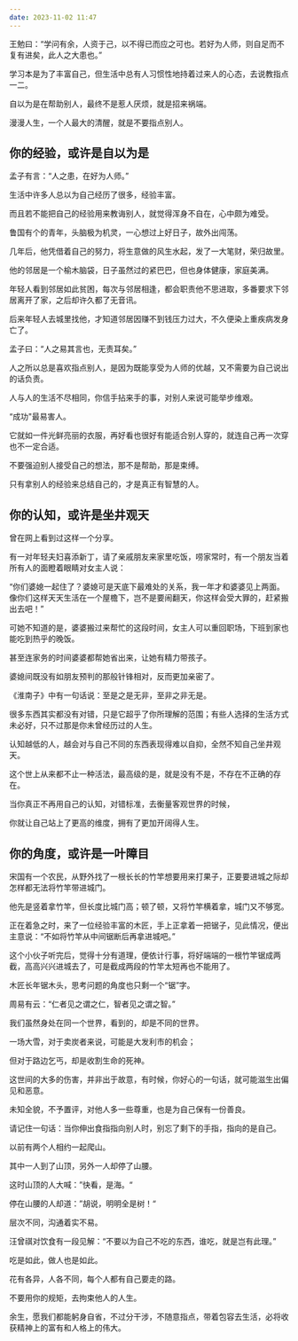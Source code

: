```yaml
---
date: 2023-11-02 11:47
---
```


王勉曰：“学问有余，人资于己，以不得已而应之可也。若好为人师，则自足而不复有进矣，此人之大患也。”

学习本是为了丰富自己，但生活中总有人习惯性地持着过来人的心态，去说教指点一二。

自以为是在帮助别人，最终不是惹人厌烦，就是招来祸端。

漫漫人生，一个人最大的清醒，就是不要指点别人。


## 你的经验，或许是自以为是

孟子有言：“人之患，在好为人师。”

生活中许多人总以为自己经历了很多，经验丰富。

而且若不能把自己的经验用来教诲别人，就觉得浑身不自在，心中颇为难受。

鲁国有个的青年，头脑极为机灵，一心想过上好日子，故外出闯荡。

几年后，他凭借着自己的努力，将生意做的风生水起，发了一大笔财，荣归故里。

他的邻居是一个榆木脑袋，日子虽然过的紧巴巴，但也身体健康，家庭美满。

年轻人看到邻居如此贫困，每次与邻居相逢，都会职责他不思进取，多番要求下邻居离开了家，之后却许久都了无音讯。

后来年轻人去城里找他，才知道邻居因赚不到钱压力过大，不久便染上重疾病发身亡了。

孟子曰：“人之易其言也，无责耳矣。”

人之所以总是喜欢指点别人，是因为既能享受为人师的优越，又不需要为自己说出的话负责。

人与人的生活不尽相同，你信手拈来手的事，对别人来说可能举步维艰。

“成功"最易害人。

它就如一件光鲜亮丽的衣服，再好看也很好有能适合别人穿的，就连自己再一次穿也不一定合适。

不要强迫别人接受自己的想法，那不是帮助，那是束缚。

只有拿别人的经验来总结自己的，才是真正有智慧的人。





## 你的认知，或许是坐井观天

曾在网上看到过这样一个分享。

有一对年轻夫妇喜添新丁，请了亲戚朋友来家里吃饭，唠家常时，有一个朋友当着所有人的面瞪着眼睛对女主人说：

“你们婆媳一起住了？婆媳可是天底下最难处的关系，我一年才和婆婆见上两面。像你们这样天天生活在一个屋檐下，岂不是要闹翻天，你这样会受大罪的，赶紧搬出去吧！”

可她不知道的是，婆婆搬过来帮忙的这段时间，女主人可以重回职场，下班到家也能吃到热乎的晚饭。

甚至连家务的时间婆婆都帮她省出来，让她有精力带孩子。

婆媳间既没有如朋友预判的那般针锋相对，反而更加亲密了。

《淮南子》中有一句话说：至是之是无非，至非之非无是。

很多东西其实都没有对错，只是它超乎了你所理解的范围；有些人选择的生活方式未必好，只不过那是你未曾经历过的人生。

认知越低的人，越会对与自己不同的东西表现得难以自抑，全然不知自己坐井观天。

这个世上从来都不止一种活法，最高级的是，就是没有不是，不存在不正确的存在。

当你真正不再用自己的认知，对错标准，去衡量客观世界的时候，

你就让自己站上了更高的维度，拥有了更加开阔得人生。





## 你的角度，或许是一叶障目

宋国有一个农民，从野外找了一根长长的竹竿想要用来打果子，正要要进城之际却怎样都无法将竹竿带进城门。

他先是竖着拿竹竿，但长度比城门高；顿了顿，又将竹竿横着拿，城门又不够宽。

正在着急之时，来了一位经验丰富的木匠，手上正拿着一把锯子，见此情况，便出主意说：“不如将竹竿从中间锯断后再拿进城吧。”

这个小伙子听完后，觉得十分有道理，便依计行事，将好端端的一根竹竿锯成两截，高高兴兴进城去了，可是截成两段的竹竿太短再也不能用了。

木匠长年锯木头，思考问题的角度也只剩一个“锯”字。

周易有云：“仁者见之谓之仁，智者见之谓之智。”

我们虽然身处在同一个世界，看到的，却是不同的世界。

一场大雪，对于卖炭者来说，可能是大发利市的机会；

但对于路边乞丐，却是收割生命的死神。

这世间的大多的伤害，并非出于故意，有时候，你好心的一句话，就可能滋生出偏见和恶意。

未知全貌，不予置评，对他人多一些尊重，也是为自己保有一份善良。

请记住一句话：当你伸出食指指向别人时，别忘了剩下的手指，指向的是自己。



以前有两个人相约一起爬山。

其中一人到了山顶，另外一人却停了山腰。

这时山顶的人大喊：”快看，是海。“

停在山腰的人却道：”胡说，明明全是树！“

层次不同，沟通着实不易。

汪曾祺对饮食有一段见解：“不要以为自己不吃的东西，谁吃，就是岂有此理。”

吃是如此，做人也是如此。

花有各异，人各不同，每个人都有自己要走的路。

不要用你的规矩，去拘束他人的人生。

余生，愿我们都能躬身自省，不过分干涉，不随意指点，带着包容去生活，必将收获精神上的富有和人格上的伟大。
